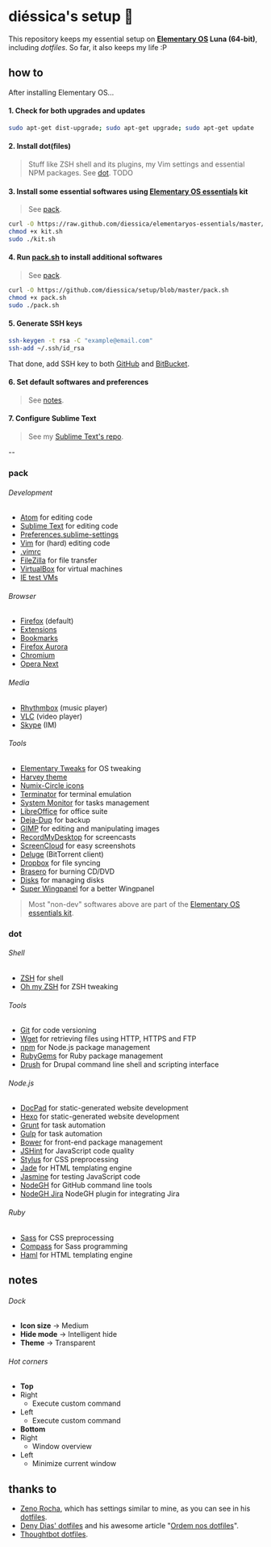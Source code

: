 # diéssica's setup :penguin:
This repository keeps my essential setup on **[Elementary OS](http://elementaryos.org/) Luna (64-bit)**, including *dotfiles*. So far, it also keeps my life :P

## how to
After installing Elementary OS...

#### 1. Check for both upgrades and updates
```sh
sudo apt-get dist-upgrade; sudo apt-get upgrade; sudo apt-get update
```

#### 2. Install dot(files)
> Stuff like ZSH shell and its plugins, my Vim settings and essential NPM packages. See [dot](https://github.com/diessica/setup/blob/master/README.md#).
> TODO

#### 3. Install some essential softwares using [Elementary OS essentials](https://github.com/diessica/elementaryos-essentials) kit
  > See [pack](https://github.com/diessica/setup/blob/master/README.md#).
  
```sh
curl -O https://raw.github.com/diessica/elementaryos-essentials/master/kit.sh
chmod +x kit.sh
sudo ./kit.sh
```

#### 4. Run [pack.sh](https://github.com/diessica/setup/blob/master/pack.sh) to install additional softwares
  > See [pack](https://github.com/diessica/setup/blob/master/README.md#).

```sh
curl -O https://github.com/diessica/setup/blob/master/pack.sh
chmod +x pack.sh
sudo ./pack.sh
```

#### 5. Generate SSH keys
```sh
ssh-keygen -t rsa -C "example@email.com"
ssh-add ~/.ssh/id_rsa
```
  That done, add SSH key to both [GitHub](https://help.github.com/articles/generating-ssh-keys#step-3-add-your-ssh-key-to-github) and [BitBucket](https://confluence.atlassian.com/display/BITBUCKET/Set+up+SSH+for+Git).
  
#### 6. Set default softwares and preferences
  > See [notes](https://github.com/diessica/setup/blob/master/README.md#notes).
  
#### 7. Configure Sublime Text
  > See my [Sublime Text's repo](https://github.com/diessica/setup/tree/master/sublimetext).

--

### pack

###### Development
* [Atom](https://atom.io) for editing code
* [Sublime Text](http://sublimetext.com) for editing code
 * [Preferences.sublime-settings](https://github.com/diessica/setup/blob/master/sublimetext/Preferences.sublime-settings)
* [Vim](http://vim.org) for (hard) editing code
 * [.vimrc](https://github.com/diessica/setup/blob/master/dot/.vimrc)
* [FileZilla](https://filezilla-project.org) for file transfer
* [VirtualBox](https://virtualbox.org/) for virtual machines
 * [IE test VMs](http://modern.ie/pt-br/virtualization-tools)

###### Browser
* [Firefox](http://mozilla.org/firefox) (default)
 * [Extensions]()
 * [Bookmarks]()
* [Firefox Aurora](http://mozilla.org/en-US/firefox/aurora/)
* [Chromium](http://chromium.org/)
* [Opera Next](http://opera.com/computer/next)

###### Media
* [Rhythmbox](https://projects.gnome.org/rhythmbox/) (music player)
* [VLC](http://videolan.org/vlc) (video player)
* [Skype](http://skype.com) (IM)

###### Tools
* [Elementary Tweaks](https://code.launchpad.net/~versable/elementary-community/elementary-tweaks) for OS tweaking
 * [Harvey theme](https://code.launchpad.net/~versable/elementary-community/elementary-harvey-theme)
 * [Numix-Circle icons](https://github.com/numixproject/numix-icon-theme-circle)
* [Terminator](https://launchpad.net/terminator) for terminal emulation
* [System Monitor](https://launchpad.net/gnome-system-monitor) for tasks management
* [LibreOffice](http://libreoffice.org) for office suite
* [Deja-Dup](https://launchpad.net/deja-dup) for backup
* [GIMP](http://gimp.org/) for editing and manipulating images
* [RecordMyDesktop](http://recordmydesktop.sourceforge.net) for screencasts
* [ScreenCloud](http://screencloud.net/) for easy screenshots
* [Deluge](http://deluge-torrent.org/) (BitTorrent client)
* [Dropbox](https://dropbox.com/) for file syncing 
* [Brasero](https://projects.gnome.org/brasero) for burning CD/DVD
* [Disks](https://launchpad.net/gnome-disk-utility) for managing disks
* [Super Wingpanel](https://launchpad.net/~heathbar/+archive/super-wingpanel) for a better Wingpanel

> Most "non-dev" softwares above are part of the [Elementary OS essentials kit](https://github.com/diessicode/elementaryos-essentials).

### dot

###### Shell
* [ZSH](http://zsh.sourceforge.net) for shell
* [Oh my ZSH](https://github.com/robbyrussell/oh-my-zsh) for ZSH tweaking

###### Tools
* [Git](http://git-scm.com/) for code versioning
* [Wget](http://gnu.org/software/wget/) for retrieving files using HTTP, HTTPS and FTP
* [npm](https://npmjs.org/) for Node.js package management
* [RubyGems](http://rubygems.org/) for Ruby package management
* [Drush](http://drush.ws/) for Drupal command line shell and scripting interface

###### Node.js
* [DocPad](http:/docpad.org) for static-generated website development
* [Hexo](http://hexo.io) for static-generated website development
* [Grunt](http://gruntjs.com/) for task automation
* [Gulp](http://gulpjs.com/) for task automation
* [Bower](https://github.com/bower/bower) for front-end package management
* [JSHint](http://jshint.com) for JavaScript code quality
* [Stylus](http://learnboost.github.io/stylus) for CSS preprocessing
* [Jade](http://jade-lang.com) for HTML templating engine
* [Jasmine](http://jasmine.github.io/) for testing JavaScript code
* [NodeGH](http://www.nodegh.io/) for GitHub command line tools
* [NodeGH Jira](https://github.com/node-gh/gh-jira) NodeGH plugin for integrating Jira

###### Ruby
* [Sass](http://sass-lang.com) for CSS preprocessing
* [Compass](http://compass-style.org/) for Sass programming
* [Haml](http://haml.info) for HTML templating engine

## notes
###### Dock
* **Icon size** → Medium
* **Hide mode** → Intelligent hide
* **Theme** → Transparent

###### Hot corners
* **Top**
 * Right
   * Execute custom command
 * Left
   * Execute custom command
* **Bottom**
 * Right
   * Window overview
 * Left
   * Minimize current window

## thanks to
* [Zeno Rocha](https://github.com/zenorocha), which has settings similar to mine, as you can see in his [dotfiles](https://github.com/zenorocha).
* [Deny Dias' dotfiles](https://github.com/denydias/dotfiles) and his awesome article "[Ordem nos dotfiles](http://mexapi.macpress.com.br/2013/10/ordem-nos-dotfiles.html#.UoaawUPpYsk)".
* [Thoughtbot dotfiles](https://github.com/thoughtbot/dotfiles).
